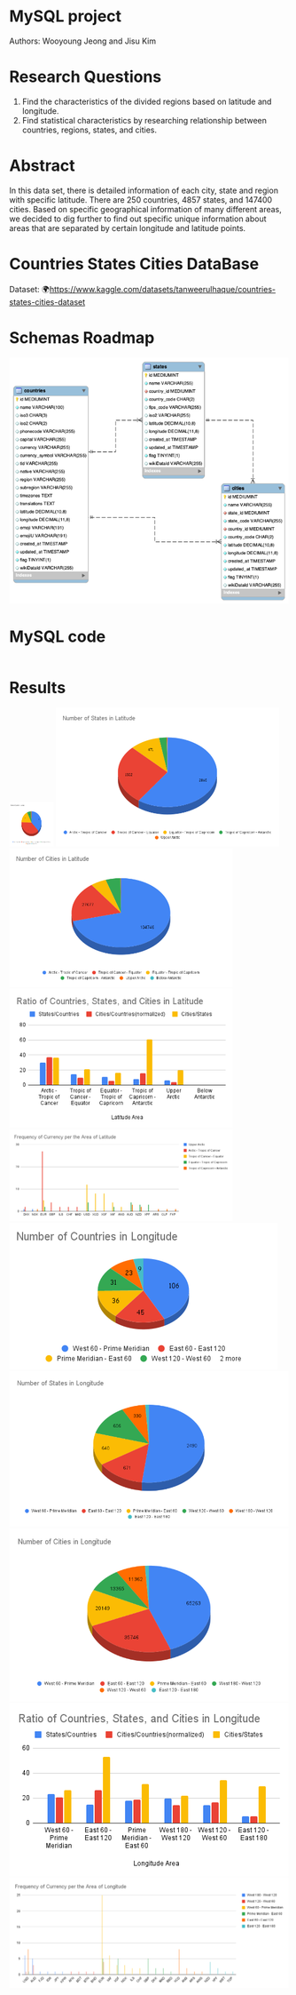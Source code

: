 # MySQL project
Authors: Wooyoung Jeong and Jisu Kim

# Research Questions
1. Find the characteristics of the divided regions based on latitude and longitude.
2. Find statistical characteristics by researching relationship between countries, regions, states, and cities.

# Abstract
In this data set, there is detailed information of each city, state and region with specific latitude. There are 250 countries, 4857 states, and 147400 cities. Based on specific geographical information of many different areas, we decided to dig further to find out specific unique information about areas that are separated by certain longitude and latitude points.

# Countries States Cities DataBase
Dataset: 🌍https://www.kaggle.com/datasets/tanweerulhaque/countries-states-cities-dataset

# Schemas Roadmap
![MySQL_project1_schemas_diagram](MySQL_project1_schemas_diagram.png)


# MySQL code
```SQL

```

# Results
<img src = "graph/Number of Countries in Latitude.png" width="80" height="80">
<img src = "graph/Number of States in Latitude.png" width=80% height=80%>
<img src = "graph/Number of Cities in Latitude.png" width=80% height=80%>

<img src = "graph/Ratio of Countries, States, and Cities in Latitude.png" width=80% height=80%>

<img src = "graph/Frequency of Currency per the Area of Latitude.png" width=80% height=80%>




<img src = "graph/Number of Countries in Longitude.png">
<img src = "graph/Number of States in Longitude.png">
<img src = "graph/Number of Cities in Longitude.png">

<img src = "graph/Ratio of Countries, States, and Cities in Longitude.png">

<img src = "graph/Frequency of Currency per the Area of Longitude.png">


